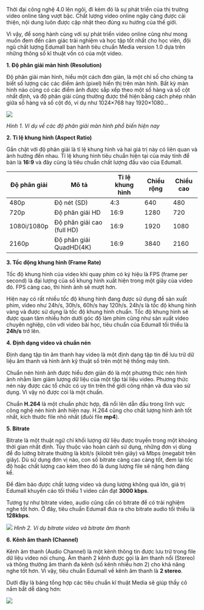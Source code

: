 Thời đại công nghệ 4.0 lên ngôi, đi kèm đó là sự phát triển của thị trường video online tăng vượt bậc. Chất lượng video online ngày càng được cải thiện, nội dung luôn được cập nhật theo đúng xu hướng của thế giới.

Vì vậy, để song hành cùng với sự phát triển video online cũng như mong muốn đem đến cảm giác trải nghiệm và học tập tốt nhất cho học viên, đội ngũ chất lượng Edumall ban hành tiêu chuẩn Media version 1.0 dựa trên những thông số kĩ thuật vốn có của một video.

**1. Độ phân giải màn hình (Resolution)**

Độ phân giải màn hình, hiểu một cách đơn giản, là một chỉ số cho chúng ta biết số lượng các các điểm ảnh (pixel) hiển thị trên màn hình. Bất kỳ màn hình nào cũng có các điểm ảnh được sắp xếp theo một số hàng và số cột nhất định, và độ phân giải cũng thường được thể hiện bằng cách phép nhân giữa số hàng và số cột đó, ví dụ như 1024×768 hay 1920×1080…

![](https://hoptac.edumall.vn/wp-content/uploads/2019/11/anh1.png)

_Hình 1. Ví dụ về các độ phân giải màn hình phổ biến hiện nay_

**2. Tỉ lệ khung hình (Aspect Ratio)**

Gắn chặt với độ phân giải là tỉ lệ khung hình và hai giá trị này có liên quan và ảnh hưởng đến nhau. Tỉ lệ khung hình tiêu chuẩn hiện tại của máy tính để bàn là  **16:9**  và đây cũng là tiêu chuẩn chất lượng đầu vào của Edumall.

**Độ phân giải** | **Mô tả** | **Tỉ lệ khung hình** | **Chiều rộng** | **Chiều cao**
----------------|-----------------|----------------------|--------------------|------------------
480p |  Độ nét (SD) |   4:3 |  640   |480  
720p |  Độ phân giải HD | 16:9 | 1280 |720 
1080i/1080p | Độ phân giải cao (full HD) | 16:9 | 1920|1080
2160p |Độ phân giải QuadHD(4K)|16:9|3840|2160

**3. Tốc động khung hình (Frame Rate)**

Tốc độ khung hình của video khi quay phim có ký hiệu là FPS (frame per second) là đại lượng của số khung hình xuất hiện trong một giây của video đó. FPS càng cao, thì hình ảnh sẽ mượt hơn.

Hiện nay có rất nhiều tốc độ khung hình đang được sử dụng để sản xuất phim, video như 24h/s, 30h/s, 60h/s hay 120h/s. 24h/s là tốc độ khung hình vàng và được sử dụng là tốc độ khung hình chuẩn. Tốc độ khung hình sẽ được quan tâm nhiều hơn dưới góc độ làm phim cũng như sản xuất video chuyên nghiệp, còn với video bài học, tiêu chuẩn của Edumall tối thiểu là **24h/s**  trở lên.

**4. Định dạng video và chuẩn nén**

Định dạng tập tin âm thanh hay video là một định dạng tập tin để lưu trữ dữ liệu âm thanh và hình ảnh kỹ thuật số trên một hệ thống máy tính.

Chuẩn nén hình ảnh được hiểu đơn giản đó là một phương thức nén hình ảnh nhằm làm giảm lượng dữ liệu của một tập tài liệu video. Phương thức nén này được các tổ chức có uy tín trên thế giới công nhận và đưa vào sử dụng. Vì vậy nó được coi là một chuẩn.

Chuẩn  **H.264**  là một chuẩn phức hợp, đã nổi lên dẫn đầu trong lĩnh vực công nghệ nén hình ảnh hiện nay. H.264 cũng cho chất lượng hình ảnh tốt nhất, kích thước file nhỏ nhất (đuôi file **mp4**).

**5. Bitrate**

Bitrate là một thuật ngữ chỉ khối lượng dữ liệu được truyền trong một khoảng thời gian nhất định. Tùy thuộc vào hoàn cảnh sử dụng, những đơn vị dùng để đo lường bitrate thường là kbit/s (kilobit trên giây) và Mbps (megabit trên giây). Dù sử dụng đơn vị nào, con số bitrate càng cao càng tốt, đem lại tốc độ hoặc chất lượng cao kèm theo đó là dung lượng file sẽ nặng hơn đáng kể.

Để đảm bảo được chất lượng video và dung lượng không quá lớn, giá trị Edumall khuyến cáo tối thiểu 1 video cần đạt  **3000 kbps**.

Tương tự như bitrate video, audio cũng cần có bitrate để có trải nghiệm nghe tốt hơn. Ở đây, tiêu chuẩn Edumall đưa ra cho bitrate audio tối thiểu là **128kbps**.

![](https://hoptac.edumall.vn/wp-content/uploads/2019/11/anh3-362x300.png)  _Hình 2. Ví dụ bitrate video và bitrate âm thanh_

**6. Kênh âm thanh (Channel)**

Kênh âm thanh (Audio Channel) là một kênh thông tin được lưu trữ trong file dữ liệu video nói chung. Âm thanh 2 kênh được gọi là âm thanh nổi (Stereo) và thông thường âm thanh đa kênh (số kênh nhiều hơn 2) cho khả năng nghe tốt hơn. Vì vậy, tiêu chuẩn Edumall về kênh âm thanh là  **2 stereo**.

Dưới đây là bảng tổng hợp các tiêu chuẩn kĩ thuật Media sẽ giúp thầy cô nắm bắt dễ dàng hơn:

![](https://hoptac.edumall.vn/wp-content/uploads/2019/11/anh4.png)
